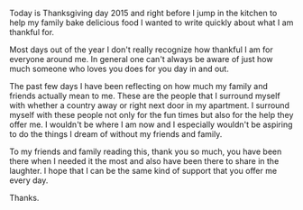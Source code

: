 
Today is Thanksgiving day 2015 and right before I jump in the kitchen to help my family bake delicious food I wanted to write quickly about what I am thankful for.

Most days out of the year I don't really recognize how thankful I am for everyone around me. In general one can't always be aware of just how much someone who loves you does for you day in and out. 

The past few days I have been reflecting on how much my family and friends actually mean to me. These are the people that I surround myself with whether a country away or right next door in my apartment. I surround myself with these people not only for the fun times but also for the help they offer me. I wouldn't be where I am now and I especially wouldn't be aspiring to do the things I dream of without my friends and family.

To my friends and family reading this, thank you so much, you have been there when I needed it the most and also have been there to share in the laughter. I hope that I can be the same kind of support that you offer me every day.

Thanks.
